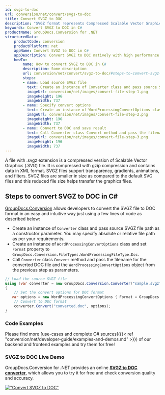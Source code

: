 ```yaml
---
id: svgz-to-doc
url: conversion/net/convert/svgz-to-doc
title: Convert SVGZ to DOC
description: "SVGZ format represents Compressed Scalable Vector Graphics File with .svgz extension. Learn how to convert SVGZ to DOC file programmatically in C# language using GroupDocs.Conversion for .NET library."
keywords: Convert SVGZ to DOC in C#
productName: GroupDocs.Conversion for .NET
structuredData:
    productCode: conversion
    productPlatform: net
    appName: Convert SVGZ to DOC in C#
    appDescription: Convert SVGZ to DOC natively with high performance using C# language and server side GroupDocs.Conversion for .NET APIs, without the use of any software like Microsoft or Open Office.
    howTo:
        name: How to convert SVGZ to DOC in C# 
        description: Some description
        url: conversion/net/convert/svgz-to-doc/#steps-to-convert-svgz-to-doc-in-c
        steps:
        - name: Load source SVGZ file 
          text: Create an instance of Converter class and pass source SVGZ file path as a constructor parameter. You may specify absolute or relative file path as per your requirements. 
          imageUrl: conversion/net/images/convert-file-step-1.png
          imageHeight: 196
          imageWidth: 737
        - name: Specify convert options 
          text: Create an instance of WordProcessingConvertOptions class.
          imageUrl: conversion/net/images/convert-file-step-2.png
          imageHeight: 196
          imageWidth: 737
        - name: Convert to DOC and save result 
          text: Call Converter class Convert method and pass the filename for the converted HTML file and the WordProcessingConvertOptions object from the previous step as parameters.
          imageUrl: conversion/net/images/convert-file-step-3.png
          imageHeight: 196
          imageWidth: 737
---
```


A file with .svgz extension is a compressed version of Scalable Vector Graphics (.SVG) file. It is compressed with gzip compression and contains data in XML format. SVGZ files support transparency, gradients, animations, and filters. SVGZ files are smaller in size as compared to the default SVG files and this reduced file size helps transfer the graphics files.

## Steps to convert SVGZ to DOC in C#

[GroupDocs.Conversion](https://products.groupdocs.com/conversion/net) allows developers to convert the SVGZ file to DOC format in an easy and intuitive way just using a few lines of code as described below:

* Create an instance of `Converter` class and pass source SVGZ file path as a constructor parameter. You may specify absolute or relative file path as per your requirements. 
* Create an instance of `WordProcessingConvertOptions` class and set `Format` property to `GroupDocs.Conversion.FileTypes.WordProcessingFileType.Doc`.
* Call `Converter` class `Convert` method and pass the filename for the converted DOC file and the `WordProcessingConvertOptions` object from the previous step as parameters.

```csharp
// Load the source SVGZ file
using (var converter = new GroupDocs.Conversion.Converter("sample.svgz"))
{
    // Set the convert options for DOC format
   var options = new WordProcessingConvertOptions { Format = GroupDocs.Conversion.FileTypes.WordProcessingFileType.Doc };
    // Convert to DOC format
    converter.Convert("converted.doc", options);
}
```

### Code Examples

Please find more [use-cases and complete C# sources]({{< ref "conversion/net/developer-guide/examples-and-demos.md" >}}) of our backend and frontend examples and try them for free!

### SVGZ to DOC Live Demo

GroupDocs.Conversion for .NET provides an online [**SVGZ to DOC converter**](https://products.groupdocs.app/conversion/svgz-to-doc), which allows you to try it for free and check conversion quality and accuracy.

[!["Convert SVGZ to DOC"](conversion/net/images/convert-to-doc/convert-svgz-to-doc.png)](https://products.groupdocs.app/conversion/svgz-to-doc)